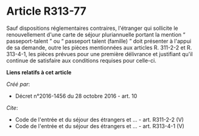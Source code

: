 # Article R313-77

Sauf dispositions réglementaires contraires, l'étranger qui sollicite le renouvellement d'une carte de séjour pluriannuelle
portant la mention “ passeport-talent ” ou “ passeport talent (famille) ” doit présenter à l'appui de sa demande, outre les
pièces mentionnées aux articles R. 311-2-2 et R. 313-4-1, les pièces prévues pour une première délivrance et justifiant qu'il
continue de satisfaire aux conditions requises pour celle-ci.

**Liens relatifs à cet article**

_Créé par_:

  - Décret n°2016-1456 du 28 octobre 2016 - art. 10

_Cite_:

  - Code de l'entrée et du séjour des étrangers et ... - art. R311-2-2 (V)
  - Code de l'entrée et du séjour des étrangers et ... - art. R313-4-1 (V)
